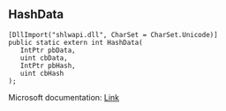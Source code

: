 ## HashData

```
[DllImport("shlwapi.dll", CharSet = CharSet.Unicode)]
public static extern int HashData(
   IntPtr pbData,
   uint cbData,
   IntPtr pbHash,
   uint cbHash
);
```

Microsoft documentation: [Link](https://docs.microsoft.com/en-us/windows/win32/api/shlwapi/nf-shlwapi-hashdata)
